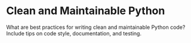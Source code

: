 # Clean and Maintainable Python

What are best practices for writing clean and maintainable Python code? Include tips on code style, documentation, and testing.